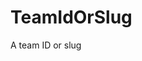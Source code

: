 # TeamIdOrSlug

A team ID or slug

<!-- This file was generated by liblab | https://liblab.com/ -->
